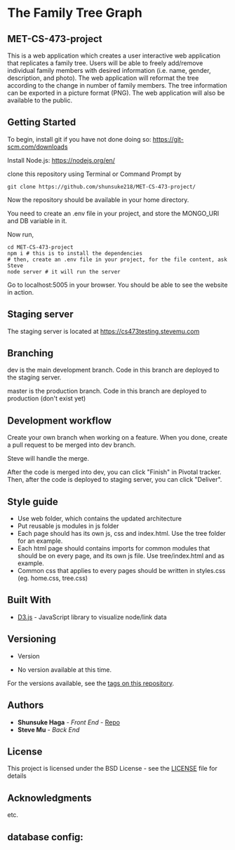# The Family Tree Graph
## MET-CS-473-project

This is a web application which creates a user interactive web application that replicates a family tree. Users will be able to freely add/remove individual family members with desired information (i.e. name, gender, description, and photo). The web application will reformat the tree according to the change in number of family members. The tree information can be exported in a picture format (PNG). The web application will also be available to the public.


## Getting Started

To begin, install git if you have not done doing so:
https://git-scm.com/downloads

Install Node.js:
https://nodejs.org/en/


clone this repository using Terminal or Command Prompt by
```
git clone https://github.com/shunsuke218/MET-CS-473-project/
```

Now the repository should be available in your home directory. 

You need to create an .env file in your project, and store the MONGO_URI and DB variable in it.

Now run,
```
cd MET-CS-473-project
npm i # this is to install the dependencies
# then, create an .env file in your project, for the file content, ask Steve
node server # it will run the server
```



Go to localhost:5005 in your browser. You should be able to see the website in action.

## Staging server

The staging server is located at https://cs473testing.stevemu.com

## Branching

dev is the main development branch. Code in this branch are deployed to the staging server.

master is the production branch. Code in this branch are deployed to production (don't exist yet)

## Development workflow

Create your own branch when working on a feature. When you done, create a pull request to be merged into dev branch.

Steve will handle the merge.

After the code is merged into dev, you can click "Finish" in Pivotal tracker. Then, after the code is deployed to staging server, you can click "Deliver".


## Style guide

* Use web folder, which contains the updated architecture
* Put reusable js modules in js folder
* Each page should has its own js, css and index.html. Use the tree folder for an example.
* Each html page should contains imports for common modules that should be on every page, and its own js file. Use tree/index.html and as example.
* Common css that applies to every pages should be written in styles.css (eg. home.css, tree.css)

## Built With

* [D3.js](https://d3.js.org/) - JavaScript library to visualize node/link data

## Versioning

* Version 
- No version available at this time.

For the versions available, see the [tags on this repository](https://github.com/shunsuke218/MET-CS-473-project/tags). 

## Authors

* **Shunsuke Haga** - *Front End* - [Repo](https://github.com/shunsuke218)
* **Steve Mu**  - *Back End* 

## License

This project is licensed under the BSD License - see the [LICENSE](LICENSE) file for details

## Acknowledgments

etc.

## database config:

